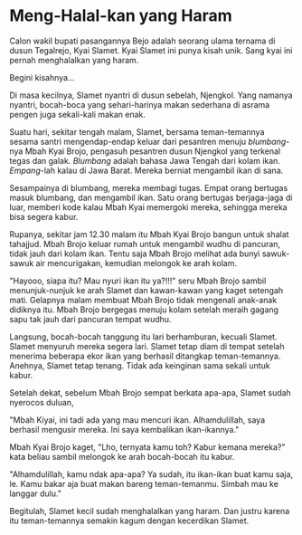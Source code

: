 # Meng-Halal-kan yang Haram



Calon wakil bupati pasangannya Bejo adalah seorang ulama ternama di dusun Tegalrejo, Kyai Slamet. Kyai Slamet ini punya kisah unik. Sang kyai ini pernah menghalalkan yang haram. 

Begini kisahnya...

Di masa kecilnya, Slamet nyantri di dusun sebelah, Njengkol. Yang namanya nyantri, bocah-boca yang sehari-harinya makan sederhana di asrama pengen juga sekali-kali makan enak.

Suatu hari, sekitar tengah malam, Slamet, bersama teman-temannya sesama santri mengendap-endap keluar dari pesantren menuju *blumbang*-nya Mbah Kyai Brojo, pengasuh pesantren dusun Njengkol yang terkenal tegas dan galak. *Blumbang* adalah bahasa Jawa Tengah dari kolam ikan. *Empang*-lah kalau di Jawa Barat. Mereka berniat mengambil ikan di sana.

Sesampainya di blumbang, mereka membagi tugas. Empat orang bertugas masuk blumbang, dan mengambil ikan. Satu orang bertugas berjaga-jaga di luar, memberi kode kalau Mbah Kyai memergoki mereka, sehingga mereka bisa segera kabur. 

Rupanya, sekitar jam 12.30 malam itu Mbah Kyai Brojo bangun untuk shalat tahajjud. Mbah Brojo keluar rumah untuk mengambil wudhu di pancuran, tidak jauh dari kolam ikan. Tentu saja Mbah Brojo melihat ada bunyi sawuk-sawuk air mencurigakan, kemudian melongok ke arah kolam.

"Hayooo, siapa itu? Mau nyuri ikan itu ya?!!!" seru Mbah Brojo sambil menunjuk-nunjuk ke arah Slamet dan kawan-kawan yang kaget setengah mati. Gelapnya malam membuat Mbah Brojo tidak mengenali anak-anak didiknya itu. Mbah Brojo bergegas menuju kolam setelah meraih gagang sapu tak jauh dari pancuran tempat wudhu.

Langsung, bocah-bocah tanggung itu lari berhamburan, kecuali Slamet. Slamet menyuruh mereka segera lari. Slamet tetap diam di tempat setelah menerima beberapa ekor ikan yang berhasil ditangkap teman-temannya. Anehnya, Slamet tetap tenang. Tidak ada keinginan sama sekali untuk kabur.

Setelah dekat, sebelum Mbah Brojo sempat berkata apa-apa, Slamet sudah nyerocos duluan,

"Mbah Kiyai, ini tadi ada yang mau mencuri ikan. Alhamdulillah, saya berhasil mengusir mereka. Ini saya kembalikan ikan-ikannya."

Mbah Kyai Brojo kaget, "Lho, ternyata kamu toh? Kabur kemana mereka?" kata beliau sambil melongok ke arah bocah-bocah itu kabur. 

"Alhamdulillah, kamu ndak apa-apa? Ya sudah, itu ikan-ikan buat kamu saja, le. Kamu bakar aja buat makan bareng teman-temanmu. Simbah mau ke langgar dulu."

Begitulah, Slamet kecil sudah menghalalkan yang haram. Dan justru karena itu teman-temannya semakin kagum dengan kecerdikan Slamet.

